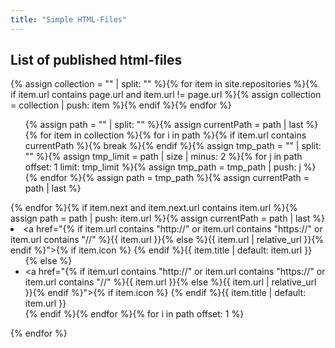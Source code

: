 ```yaml
---
title: "Simple HTML-Files"
---
```

## List of published html-files
{% assign collection = "" | split: "" %}{% for item in site.repositories %}{% if item.url contains page.url and item.url != page.url %}{% assign collection = collection | push: item %}{% endif %}{% endfor %}<ul>{% assign path = "" | split: "" %}{% assign currentPath = path | last %}{% for item in collection %}{% for i in path %}{% if item.url contains currentPath %}{% break %}{% endif %}{% assign tmp_path = "" | split: "" %}{% assign tmp_limit = path | size | minus: 2 %}{% for j in path offset: 1 limit: tmp_limit %}{% assign tmp_path = tmp_path | push: j %}{% endfor %}{% assign path = tmp_path %}{% assign currentPath = path | last %}</ul></li>{% endfor %}{% if item.next and item.next.url contains item.url %}{% assign path = path | push: item.url %}{% assign currentPath = path | last %}<li><a href="{% if item.url contains "http://" or item.url contains "https://" or item.url contains "//" %}{{ item.url }}{% else %}{{ item.url | relative_url }}{% endif %}">{% if item.icon %}<span class="icon icon-{{ item.icon }}"></span> {% endif %}{{ item.title | default: item.url }}</a><ul>{% else  %}<li><a href="{% if item.url contains "http://" or item.url contains "https://" or item.url contains "//" %}{{ item.url }}{% else %}{{ item.url | relative_url }}{% endif %}">{% if item.icon %}<span class="icon icon-{{ item.icon }}"></span> {% endif %}{{ item.title | default: item.url }}</a></li>{% endif %}{% endfor %}{% for i in path offset: 1 %}</ul></li>{% endfor %}</ul>
